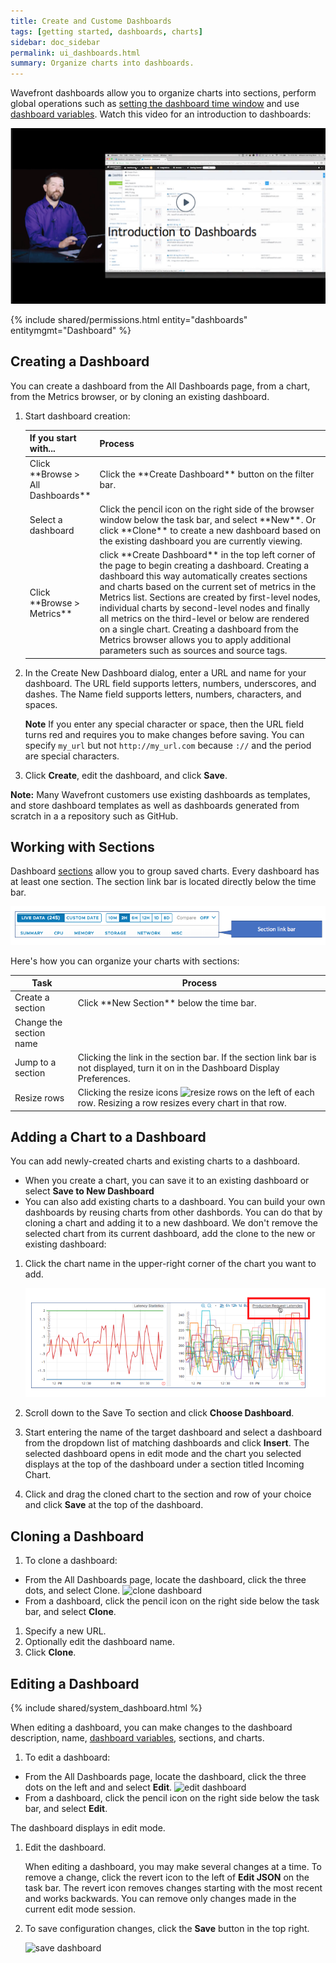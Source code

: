 ```yaml
---
title: Create and Custome Dashboards
tags: [getting started, dashboards, charts]
sidebar: doc_sidebar
permalink: ui_dashboards.html
summary: Organize charts into dashboards.
---
```

Wavefront dashboards allow you to organize charts into sections, perform global operations such as [setting the dashboard time window](ui_examine_data.html#set-the-dashboard-time-window) and use [dashboard variables](dashboards_variables.html). Watch this video for an introduction to dashboards:

<p><a href="https://vmwarelearningzone.vmware.com/oltpublish/site/openlearn.do?dispatch=previewLesson&id=5103bc38-dc7a-11e7-a6ac-0cc47a352510&inner=true&player2=true"><img src="/images/v_dashboards_intro.png" style="width: 700px;" alt="introduction to dashboards"/></a>
</p>

{% include shared/permissions.html entity="dashboards" entitymgmt="Dashboard" %}


## Creating a Dashboard

You can create a dashboard from the All Dashboards page, from a chart, from the Metrics browser, or by cloning an existing dashboard.

1. Start dashboard creation:
   <table style="width: 100%;">
   <tbody>
   <thead>
   <tr><th width="20%">If you start with...</th><th width="80%">Process</th></tr>
   </thead>
   <tr><td markdown="span">Click **Browse > All Dashboards**</td>
   <td markdown="span">Click the **Create Dashboard** button on the filter bar.</td></tr>
   <tr><td markdown="span">Select a dashboard</td>
   <td markdown="span">Click the pencil icon on the right side of the browser window below the task bar, and select **New**. Or click **Clone** to create a new dashboard based on the existing dashboard you are currently viewing.</td></tr>
   <tr><td markdown="span">Click **Browse > Metrics**</td>
   <td markdown="span">click **Create Dashboard** in the top left corner of the page to begin creating a dashboard. Creating a dashboard this way automatically creates sections and charts based on the current set of metrics in the Metrics list. Sections are created by first-level nodes, individual charts by second-level nodes and finally all metrics on the third-level or below are rendered on a single chart. Creating a dashboard from the Metrics browser allows you to apply additional parameters such as sources and source tags.</td></tr></tbody>
   </table>
2. In the Create New Dashboard dialog, enter a URL and name for your dashboard. The URL field supports letters, numbers, underscores, and dashes.  The Name field supports letters, numbers, characters, and spaces.

   **Note** If you enter any special character or space, then the URL field turns red and requires you to make changes before saving. You can specify `my_url` but not `http://my_url.com` because `://` and the period are special characters.

3.  Click **Create**, edit the dashboard, and click **Save**.

**Note:** Many Wavefront customers use existing dashboards as templates, and store dashboard templates as well as dashboards generated from scratch in a a repository such as GitHub.

## Working with Sections

Dashboard [sections](dashboards_managing.html#configuring-dashboard-sections) allow you to group saved charts. Every dashboard has at least one section. The section link bar is located directly below the time bar.

![section toc](images/section_links.png)

Here's how you can organize your charts with sections:

<table style="width: 100%;">
<tbody>
<thead>
<tr><th width="20%">Task</th><th width="80%">Process</th></tr>
</thead>
<tr><td markdown="span">Create a section</td>
<td markdown="span">Click **New Section** below the time bar. </td></tr>
<tr><td markdown="span">Change the section name</td>
<td markdown="span"> </td></tr>
<tr><td markdown="span">Jump to a section</td>
<td markdown="span">Clicking the link in the section bar. If the section link bar is not displayed, turn it on in the Dashboard Display Preferences.</td></tr>
<tr><td markdown="span">Resize rows</td>
<td markdown="span">Clicking the resize icons <img src="images/row_resize.png#inline"  alt="resize rows"/> on the left of each row. Resizing a row resizes every chart in that row.</td></tr></tbody>
</table>

## Adding a Chart to a Dashboard

You can add newly-created charts and existing charts to a dashboard.
* When you create a chart, you can save it to an existing dashboard or select **Save to New Dashboard**
* You can also add existing charts to a dashboard. You can build your own dashboards by reusing charts from other dashbords. You can do that by cloning a chart and adding it to a new dashboard. We don't remove the selected chart from its current dashboard, add the clone to the new or existing dashboard:

1. Click the chart name in the upper-right corner of the chart you want to add.

    ![chart_title](images/chart_title.png)

1. Scroll down to the Save To section and click **Choose Dashboard**.
1. Start entering the name of the target dashboard and select a dashboard from the dropdown list of matching dashboards and click **Insert**.
   The selected dashboard opens in edit mode and the chart you selected displays at the top of the dashboard under a section titled Incoming Chart.
1. Click and drag the cloned chart to the section and row of your choice and click **Save** at the top of the dashboard.

## Cloning a Dashboard

1. To clone a dashboard:
  -   From the All Dashboards page, locate the dashboard, click the three dots, and select Clone.
  ![clone dashboard](images/dashboard_clone.png)
  -   From a dashboard, click the pencil icon on the right side below the task bar, and select **Clone**.
1. Specify a new URL.
1. Optionally edit the dashboard name.
1. Click **Clone**.

## Editing a Dashboard

{% include shared/system_dashboard.html %}

When editing a dashboard, you can make changes to the dashboard description, name, [dashboard variables](dashboards_variables.html), sections, and charts.

1. To edit a dashboard:
-   From the All Dashboards page, locate the dashboard, click the three dots on the left and and select **Edit**.
![edit dashboard](images/dashboard_edit.png)
-   From a dashboard, click the pencil icon on the right side below the task bar, and select **Edit**.

   The dashboard displays in edit mode.
1. Edit the dashboard.

   When editing a dashboard, you may make several changes at a time. To remove a change, click the revert icon to the left of **Edit JSON** on the task bar. The revert icon removes changes starting with the most recent and works backwards. You can remove only changes made in the current edit mode session.
2. To save configuration changes, click the  **Save** button in the top right.

   ![save dashboard](images/save_dashboard.png)
